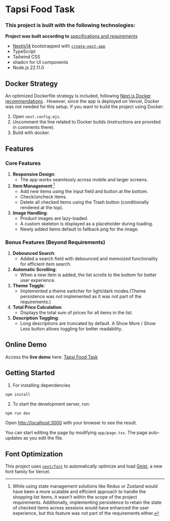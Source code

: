 # Tapsi Food Task

### This project is built with the following technologies:

**Project was built according to** [specifications and requirements](https://interview-assignment-shopping-list.vercel.app/)

- [Nextjs14](https://nextjs.org) bootstrapped with [`create-next-app`](https://nextjs.org/docs/app/api-reference/cli/create-next-app)
- TypeScript
- Tailwind CSS
- shadcn for UI components
- Node.js 22.11.0

## Docker Strategy

An optimized Dockerfile strategy is included, following [Next.js Docker recommendations](https://github.com/vercel/next.js/blob/canary/examples/with-docker/Dockerfile) .
However, since the app is deployed on Vercel, Docker was not needed for this setup.
If you want to build the project using Docker:

1. Open `next.config.mjs`.
2. Uncomment the line related to Docker builds (instructions are provided in comments there).
3. Build with docker.

## Features

### Core Features

1. **Responsive Design**:
   - The app works seamlessly across mobile and larger screens.
2. **Item Management**:[^1]
   - Add new items using the input field and button at the bottom.
   - Check/uncheck items.
   - Delete all checked items using the Trash button (conditionally rendered at the top).
3. **Image Handling**:
   - Product images are lazy-loaded.
   - A custom skeleton is displayed as a placeholder during loading.
   - Newly added items default to fallback.png for the image.

### Bonus Features (Beyond Requirements)

1. **Debounced Search**:
   - Added a search field with debounced and memoized functionality for efficient item search.
2. **Automatic Scrolling**:
   - When a new item is added, the list scrolls to the bottom for better user experience.
3. **Theme Toggle**:
   - Implemented a theme switcher for light/dark modes.(Theme persistence was not implemented as it was not part of the requirements.)
4. **Total Price Calculation**:
   - Displays the total sum of prices for all items in the list.
5. **Description Toggling**:
   - Long descriptions are truncated by default. A Show More / Show Less button allows toggling for better readability.

## Online Demo

Access the **live demo** here: [Tapsi Food Task](https://tpsfd-task.vercel.app/)

## Getting Started

1. For installing dependencies

```
npm install
```

2. To start the development server, run:

```bash
npm run dev
```

Open [http://localhost:3000](http://localhost:3000) with your browser to see the result.

You can start editing the page by modifying `app/page.tsx`. The page auto-updates as you edit the file.

## Font Optimization

This project uses [`next/font`](https://nextjs.org/docs/app/building-your-application/optimizing/fonts) to automatically optimize and load [Geist](https://vercel.com/font), a new font family for Vercel.

[^1]: While using state management solutions like Redux or Zustand would have been a more scalable and efficient approach to handle the shopping list items, it wasn't within the scope of the project requirements. Additionally, implementing persistence to retain the state of checked items across sessions would have enhanced the user experience, but this feature was not part of the requirements either.

